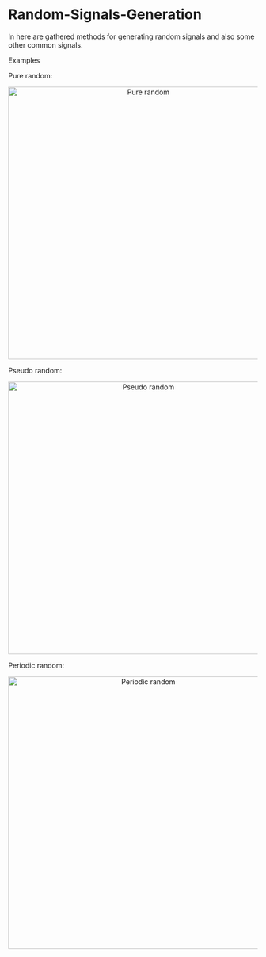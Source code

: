 # Random-Signals-Generation
In here are gathered methods for generating random signals and also some other common signals.

Examples

Pure random:
<p align="center">
  <img src="https://i.imgur.com/gOryYJm.png" width="550" title="Pure random">
</p>

Pseudo random:
<p align="center">
  <img src="https://i.imgur.com/LTkpz8z.png" width="550" title="Pseudo random">
</p>

Periodic random:
<p align="center">
  <img src="https://i.imgur.com/lgCkMHL.png" width="550" title="Periodic random">
</p>
